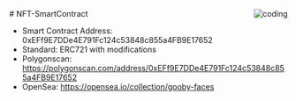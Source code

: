 <img align="right" alt="coding" src="https://media0.giphy.com/media/ho0xXatV7b3Fo1ZRXN/giphy.gif">
# NFT-SmartContract

* Smart Contract Address: 0xEFf9E7DDe4E791Fc124c53848c855a4FB9E17652
* Standard: ERC721 with modifications
* Polygonscan: https://polygonscan.com/address/0xEFf9E7DDe4E791Fc124c53848c855a4FB9E17652
* OpenSea: https://opensea.io/collection/gooby-faces

